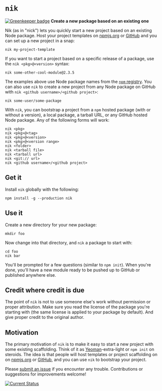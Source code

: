 # `nik`

[![Greenkeeper badge](https://badges.greenkeeper.io/tschaub/nik.svg)](https://greenkeeper.io/)
**Create a new package based on an existing one**

Nik (as in "nick") lets you quickly start a new project based on an existing Node package.  Host your project templates on [npmjs.org](http://npmjs.org/) or [GitHub](https://github.com/) and you can set up a new project in a snap:

    nik my-project-template

If you want to start a project based on a specific release of a package, use the `nik <pkg>@<version>` syntax:

    nik some-other-cool-module@2.3.5

The examples above use Node package names from the [`npm` registry](http://npmjs.org/).  You can also use `nik` to create a new project from any Node package on GitHub with `nik <github username>/<github project>`:

    nik some-user/some-package

With `nik`, you can bootstrap a project from a `npm` hosted package (with or without a version), a local package, a tarball URL, or any GitHub hosted Node package.  Any of the following forms will work:

    nik <pkg>
    nik <pkg>@<tag>
    nik <pkg>@<version>
    nik <pkg>@<version range>
    nik <folder>
    nik <tarball file>
    nik <tarball url>
    nik <git:// url>
    nik <github username>/<github project>

## Get it

Install `nik` globally with the following:

    npm install -g --production nik

## Use it

Create a new directory for your new package:

    mkdir foo

Now change into that directory, and `nik` a package to start with:

    cd foo
    nik bar

You'll be prompted for a few questions (similar to `npm init`).  When you're done, you'll have a new module ready to be pushed up to GitHub or published anywhere else.

## Credit where credit is due

The point of `nik` is not to use someone else's work without permission or proper attribution.  Make sure you read the license of the package you're starting with (the same license is applied to your package by default).  And give proper credit to the original author.

## Motivation

The primary motivation of `nik` is to make it easy to start a new project with some existing scaffolding.  Think of it as [Yeoman](http://yeoman.io/)-extra-light or `npm init` on steroids.  The idea is that people will host templates or project scaffolding on on [npmjs.org](http://npmjs.org/) or [GitHub](https://github.com/), and you can use `nik` to bootstrap your project.

Please [submit an issue](https://github.com/tschaub/nik/issues) if you encounter any trouble.  Contributions or suggestions for improvements welcome!

[![Current Status](https://secure.travis-ci.org/tschaub/nik.png?branch=master)](https://travis-ci.org/tschaub/nik)
